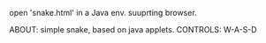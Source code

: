 open 'snake.html' in a Java env. suuprting browser.

ABOUT: simple snake, based on java applets.
CONTROLS: W-A-S-D